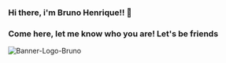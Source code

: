 ### Hi there, i'm Bruno Henrique!!  👋
### Come here, let me know who you are! Let's be friends

![Banner-Logo-Bruno](https://user-images.githubusercontent.com/47716539/119264317-090b2000-bbb9-11eb-9c89-df1cb8b671f6.png)

<!--
**brunohenriquecruz/brunohenriquecruz** is a ✨ _special_ ✨ repository because its `README.md` (this file) appears on your GitHub profile.

Here are some ideas to get you started:

###🔭 I’m currently working on ...
###🌱 I’m currently learning ...
###👯 I’m looking to collaborate on ...
###🤔 I’m looking for help with ...
###💬 Ask me about ...
###📫 How to reach me: ...
###😄 Pronouns: ...
###⚡ Fun fact: ...
-->
